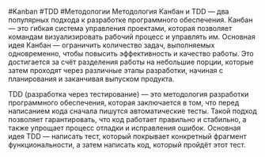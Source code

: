 #Kanban #TDD #Методологии 
Методология Канбан и TDD — два популярных подхода к разработке программного обеспечения. Канбан — это гибкая система управления проектами, которая позволяет командам визуализировать рабочий процесс и управлять им. Основная идея Канбан — ограничить количество задач, выполняемых одновременно, чтобы повысить эффективность и качество работы. Это достигается за счёт разделения работы на небольшие порции, которые затем проходят через различные этапы разработки, начиная с планирования и заканчивая выпуском продукта.

TDD (разработка через тестирование) — это методология разработки программного обеспечения, которая заключается в том, что перед написанием кода сначала пишутся автоматические тесты. Такой подход позволяет гарантировать, что код работает правильно и стабильно, а также упрощает процесс отладки и исправления ошибок. Основная идея TDD — написать тест, который покрывает конкретный фрагмент функциональности, а затем написать код, который пройдёт этот тест. 